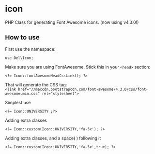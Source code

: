 icon
====

PHP Class for generating Font Awesome icons. (now using v4.3.0!)

How to use
----------
First use the namespace:<br />
```
use Del\Icon;
```
Make sure you are using FontAwesome. Stick this in your `<head>` section:<br />
```
<?= Icon::fontAwesomeHeadCssLink(); ?>
```
That will generate the CSS <link> tag:<br />
`<link href="//maxcdn.bootstrapcdn.com/font-awesome/4.3.0/css/font-awesome.min.css" rel="stylesheet">`

Simplest use
```
<?= Icon::UNIVERSITY ;?>
```

Adding extra classes
```
<?= Icon::custom(Icon::UNIVERSITY,'fa-5x'); ?>
```

Adding extra classes, and a space(&nbsp;) following it
```
<?= Icon::custom(Icon::UNIVERSITY,'fa-5x',true); ?>
```
